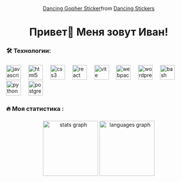 <br clear="both">

<div align="center">
  <div class="tenor-gif-embed" data-postid="21954547" data-share-method="host" data-aspect-ratio="1" data-width="100%"><a href="https://tenor.com/view/dancing-gopher-dancing-gopher-golang-gif-21954547">Dancing Gopher Sticker</a>from <a href="https://tenor.com/search/dancing-stickers">Dancing Stickers</a></div> <script type="text/javascript" async src="https://tenor.com/embed.js"></script>
</div>

###

<h1 align="center">Привет👋 Меня зовут Иван!</h1>


<h3 align="left">🛠 Технологии:</h3>

###

<div align="left">
  <img src="[https://cdn.jsdelivr.net/gh/devicons/devicon/icons/javascript/javascript-original.svg](https://github.com/devicons/devicon/blob/v2.16.0/icons/go/go-original-wordmark.svg)" height="40" alt="javascript logo"  />
  <img width="12" />
  <img src="https://cdn.jsdelivr.net/gh/devicons/devicon/icons/html5/html5-original.svg" height="40" alt="html5 logo"  />
  <img width="12" />
  <img src="https://cdn.jsdelivr.net/gh/devicons/devicon/icons/css3/css3-original.svg" height="40" alt="css3 logo"  />
  <img width="12" />
  <img src="https://cdn.jsdelivr.net/gh/devicons/devicon/icons/react/react-original.svg" height="40" alt="react logo"  />
  <img width="12" />
  <img src="https://skillicons.dev/icons?i=vite" height="40" alt="vite logo"  />
  <img width="12" />
  <img src="https://cdn.simpleicons.org/webpack/8DD6F9" height="40" alt="webpack logo"  />
  <img width="12" />
  <img src="https://skillicons.dev/icons?i=wordpress" height="40" alt="wordpress logo"  />
  <img width="12" />
  <img src="https://cdn.simpleicons.org/gnubash/4EAA25" height="40" alt="bash logo"  />
  <img width="12" />
  <img src="https://skillicons.dev/icons?i=py" height="40" alt="python logo"  />
  <img width="12" />
  <img src="https://skillicons.dev/icons?i=postgres" height="40" alt="postgresql logo"  />
</div>

###

<h3 align="left">🔥   Моя статистика :</h3>

###

<div align="center">
  <img src="https://github-readme-stats.vercel.app/api?username=gznrf&hide_title=false&hide_rank=false&show_icons=true&include_all_commits=true&count_private=true&disable_animations=false&theme=dracula&locale=en&hide_border=false&order=1" height="150" alt="stats graph"  />
  <img src="https://github-readme-stats.vercel.app/api/top-langs?username=gznrf&locale=en&hide_title=false&layout=compact&card_width=320&langs_count=5&theme=dracula&hide_border=false&order=2" height="150" alt="languages graph"  />
</div>

###
